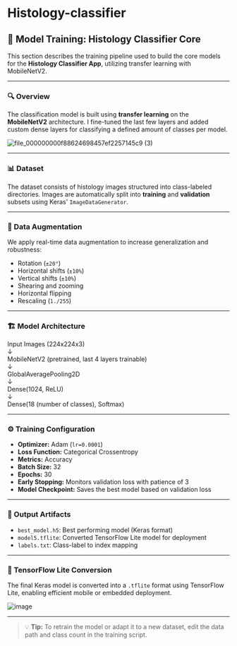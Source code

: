 # Histology-classifier

## 🧠 Model Training: Histology Classifier Core

This section describes the training pipeline used to build the core models for the **Histology Classifier App**, utilizing transfer learning with MobileNetV2.

---

### 🔍 Overview

The classification model is built using **transfer learning** on the **MobileNetV2** architecture. I fine-tuned the last few layers and added custom dense layers for classifying a defined amount of classes per model.

![file_000000000f88624698457ef2257145c9 (3)](https://github.com/user-attachments/assets/e1a64694-ee54-453b-9d66-89af0e9da441)

---

### 📊 Dataset

The dataset consists of histology images structured into class-labeled directories. Images are automatically split into **training** and **validation** subsets using Keras' `ImageDataGenerator`.

---

### 🔁 Data Augmentation

We apply real-time data augmentation to increase generalization and robustness:

- Rotation (`±20°`)
- Horizontal shifts (`±10%`)
- Vertical shifts (`±10%`)
- Shearing and zooming
- Horizontal flipping
- Rescaling (`1./255`)

---

### 🏗️ Model Architecture

<p>Input Images (224x224x3)<br>
↓<br>
MobileNetV2 (pretrained, last 4 layers trainable)<br>
↓<br>
GlobalAveragePooling2D<br>
↓<br>
Dense(1024, ReLU)<br>
↓<br>
Dense(18 (number of classes), Softmax)</p>


---

### ⚙️ Training Configuration

- **Optimizer:** Adam (`lr=0.0001`)
- **Loss Function:** Categorical Crossentropy
- **Metrics:** Accuracy
- **Batch Size:** 32
- **Epochs:** 30
- **Early Stopping:** Monitors validation loss with patience of 3
- **Model Checkpoint:** Saves the best model based on validation loss

---

### 💾 Output Artifacts

- `best_model.h5`: Best performing model (Keras format)
- `model5.tflite`: Converted TensorFlow Lite model for deployment
- `labels.txt`: Class-label to index mapping

---

### 🧪 TensorFlow Lite Conversion

The final Keras model is converted into a `.tflite` format using TensorFlow Lite, enabling efficient mobile or embedded deployment.

![image](https://github.com/user-attachments/assets/e1860e04-1037-4271-b971-55f101e14d51)

---

> 💡 **Tip:** To retrain the model or adapt it to a new dataset, edit the data path and class count in the training script.
